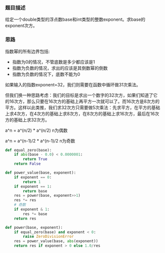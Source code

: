 ### 题目描述

给定一个double类型的浮点数base和int类型的整数exponent。求base的exponent次方。

### 思路

指数幂的所有边界包括:

- 指数为0的情况，不管底数是多少都应该是1
- 指数为负数的情况，求出的应该是其倒数幂的倒数
- 指数为负数的情况下，底数不能为0

如果输入的指数exponent=32，我们则需要在函数中循环做31次乘法。

但我们换一种思路考虑：我们的目标是求出一个数字的32次方，如果们知道了它的16次方，那么只要在16次方的基础上再平方一次就可以了。而16次方是8次方的平方。这样以此类推，我们求32次方只需要做5次乘法：先求平方，在平方的基础上求4次方，在4次方的基础上求8次方，在8次方的基础上求16次方，最后在16次方的基础上求32次方。

a^n = a^(n/2) * a^(n/2)  n为偶数

a^n = a^(n-1)/2 * a^(n-1)/2 n为奇数

```python
def equal_zero(base):
    if abs(base - 0.0) < 0.0000001:
        return True
    return False

def power_value(base, exponent):
    if exponent == 0:
        return 1
    if exponent == 1:
        return base
    res = power(base, exponent>>1)
    res *= res
    # 奇数
    if exponent & 1:
        res *= base
    return res

def power(base, exponent):
    if equal_zero(base) and exponent < 0:
        raise ZeroDivisionError
    res = power_value(base, abs(exponent))
    return res if exponent > 0 else 1.0/res
```

